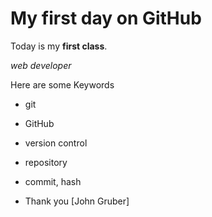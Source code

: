 # My first day on GitHub

Today is my **first class**.

_web developer_

Here are some Keywords
- git
- GitHub
- version control
- repository
- commit, hash

- Thank you [John Gruber] 
